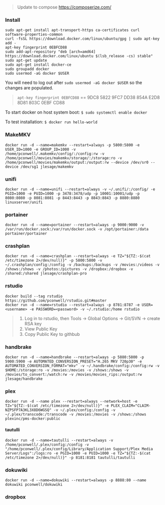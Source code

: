 > Update to compose https://composerize.com/

### Install
```
sudo apt-get install apt-transport-https ca-certificates curl software-properties-common
curl -fsSL https://download.docker.com/linux/ubuntu/gpg | sudo apt-key add -
apt-key fingerprint 0EBFCD88
sudo add-apt-repository "deb [arch=amd64] https://download.docker.com/linux/ubuntu $(lsb_release -cs) stable"
sudo apt-get update
sudo apt-get install docker-ce
sudo groupadd docker
sudo usermod -aG docker $USER
```

You will need to log out after `sudo usermod -aG docker $USER` so the changes are populated.

> `apt-key fingerprint 0EBFCD88` == 9DC8 5822 9FC7 DD38 854A E2D8 8D81 803C 0EBF CD88

To start docker on host system boot: `$ sudo systemctl enable docker`

To test installation: `$ docker run hello-world`

### MakeMKV
```
docker run -d --name=makemkv --restart=always -p 5800:5800 -e USER_ID=1000 -e GROUP_ID=1000 -v /home/pconwell/.makemkv/config/:/config:rw -v /home/pconwell/movies/makemkv/storage/:/storage:ro -v /home/pconwell/movies/makemkv/output:/output:rw --device /dev/sr0 --device /dev/sg1 jlesage/makemkv
```


### unifi

```
docker run -d --name=unifi --restart=always -v ~/.unifi/:/config/ -e PGID=1000 -e PUID=1000 -p 3478:3478/udp -p 10001:10001/udp -p 8080:8080 -p 8081:8081 -p 8443:8443 -p 8843:8843 -p 8880:8880 linuxserver/unifi
```

### portainer

```
docker run -d --name=portainer --restart=always -p 9000:9000 -v /var/run/docker.sock:/var/run/docker.sock -v /opt/portainer:/data portainer/portainer
```

### crashplan


```
docker run -d --name=crashplan --restart=always -e TZ="${TZ:-$(cat /etc/timezone 2>/dev/null)}" -p 5800:5800 -v ~/.crashplan/config:/config -v /backups:/backups -v /movies:/videos -v /shows:/shows -v /photos:/pictures -v /dropbox:/dropbox -v /shared:/shared jlesage/crashplan-pro
```

### rstudio


```
docker build --tag rstudio https://github.com/pconwell/rstudio.git#master
docker run -d --name=rstudio --restart=always -p 8781:8787 -e USER=<username> -e PASSWORD=<password> -v ~/.rstudio:/home rstudio
```

> 1. Log in to rstudio, then Tools -> Global Options -> Git/SVN -> create RSA key
> 2. View Public Key
> 3. Copy Public Key to githbub


### handbrake


```
docker run -d --name=handbrake --restart=always -p 5880:5800 -p 5900:5900 -e AUTOMATED_CONVERSION_PRESET="H.265 MKV 720p30" -e AUTOMATED_CONVERSION_FORMAT="mkv" -v ~/.handbrake/config:/config:rw -v $HOME:/storage:ro -v /movies:/movies -v /shows:/shows -v /movies/to_convert:/watch:rw -v /movies/movies_rips:/output:rw jlesage/handbrake
```

### plex


```
docker run -d --name plex --restart=always --network=host -e TZ="${TZ:-$(cat /etc/timezone 2>/dev/null)}" -e PLEX_CLAIM="CLAIM-NZPSFP7A3KL3X8D6WGSQ" -v ~/.plex/config:/config -v ~/.plex/transcode:/transcode -v /movies:/movies -v /shows:/shows plexinc/pms-docker:public
```

#### tautulli
```
docker run -d --name=tautulli --restart=always -v /home/pconwell/.plex/config:/config -v "/home/pconwell/.plex/config/Library/Application Support/Plex Media Server/Logs":/logs:ro -e PGID=1000 -e PUID=1000 -e TZ="${TZ:-$(cat /etc/timezone 2>/dev/null)}" -p 8181:8181 tautulli/tautulli
```
### dokuwiki


```
docker run -d --name=dokuwiki --restart=always -p 8888:80 --name dokuwiki pconwell/dokuwiki
```

### dropbox


```

```
